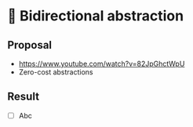 # 🔼 Bidirectional abstraction

## Proposal

-   https://www.youtube.com/watch?v=82JpGhctWpU
-   Zero-cost abstractions

## Result

-   [ ] Abc
